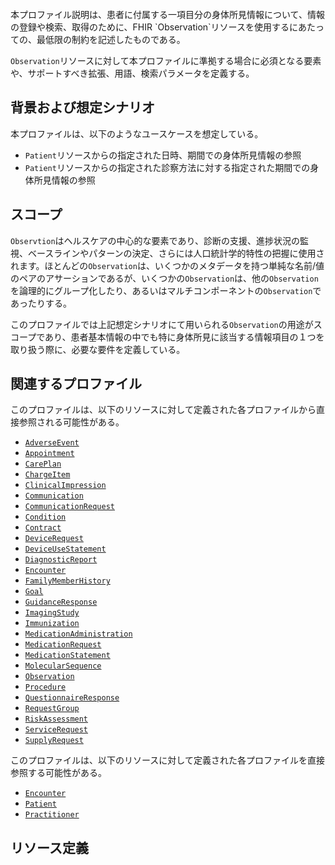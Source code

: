 <br/>
本プロファイル説明は、患者に付属する一項目分の身体所見情報について、情報の登録や検索、取得のために、FHIR `Observation`リソースを使用するにあたっての、最低限の制約を記述したものである。

`Observation`リソースに対して本プロファイルに準拠する場合に必須となる要素や、サポートすべき拡張、用語、検索パラメータを定義する。

## 背景および想定シナリオ
本プロファイルは、以下のようなユースケースを想定している。

- `Patient`リソースからの指定された日時、期間での身体所見情報の参照
- `Patient`リソースからの指定された診察方法に対する指定された期間での身体所見情報の参照


## スコープ
`Observtion`はヘルスケアの中心的な要素であり、診断の支援、進捗状況の監視、ベースラインやパターンの決定、さらには人口統計学的特性の把握に使用されます。ほとんどの`Observation`は、いくつかのメタデータを持つ単純な名前/値のペアのアサーションであるが、いくつかの`Observation`は、他の`Observation`を論理的にグループ化したり、あるいはマルチコンポーネントの`Observation`であったりする。

このプロファイルでは上記想定シナリオにて用いられる`Observation`の用途がスコープであり、患者基本情報の中でも特に身体所見に該当する情報項目の１つを取り扱う際に、必要な要件を定義している。

## 関連するプロファイル
このプロファイルは、以下のリソースに対して定義された各プロファイルから直接参照される可能性がある。

- [`AdverseEvent`](https://www.hl7.org/fhir/adverseevent.html)
- [`Appointment`](https://www.hl7.org/fhir/appointment.html)
- [`CarePlan`](https://www.hl7.org/fhir/careplan.html)
- [`ChargeItem`](https://www.hl7.org/fhir/chargeitem.html)
- [`ClinicalImpression`](https://www.hl7.org/fhir/clinicalimpression.html)
- [`Communication`](https://www.hl7.org/fhir/communication.html)
- [`CommunicationRequest`](https://www.hl7.org/fhir/communicationrequest.html)
- [`Condition`](Condition)
- [`Contract`](https://www.hl7.org/fhir/contract.html)
- [`DeviceRequest`](https://www.hl7.org/fhir/devicerequest.html)
- [`DeviceUseStatement`](https://www.hl7.org/fhir/deviceusestatement.html)
- [`DiagnosticReport`](DiagnosticReport)
- [`Encounter`](Encounter)
- [`FamilyMemberHistory`](https://www.hl7.org/fhir/familymemberhistory.html)
- [`Goal`](https://www.hl7.org/fhir/goal.html)
- [`GuidanceResponse`](https://www.hl7.org/fhir/guidanceresponse.html)
- [`ImagingStudy`](ImagingStudy2)
- [`Immunization`](https://www.hl7.org/fhir/immunization.html)
- [`MedicationAdministration`](https://www.hl7.org/fhir/medicationadministration.html)
- [`MedicationRequest`](https://www.hl7.org/fhir/MedicationRequest.html)
- [`MedicationStatement`](https://www.hl7.org/fhir/medicationstatement.html)
- [`MolecularSequence`](https://www.hl7.org/fhir/molecularsequence.html)
- [`Observation`](ObservationPhysicalExam)
- [`Procedure`](ObservationProcedure)
- [`QuestionnaireResponse`](https://www.hl7.org/fhir/questionnaireresponse.html)
- [`RequestGroup`](https://www.hl7.org/fhir/requestgroup.html)
- [`RiskAssessment`](https://www.hl7.org/fhir/riskassessment.html)
- [`ServiceRequest`](https://www.hl7.org/fhir/servicerequest.html)
- [`SupplyRequest`](https://www.hl7.org/fhir/supplyrequest.html)


このプロファイルは、以下のリソースに対して定義された各プロファイルを直接参照する可能性がある。

- [`Encounter`](Encounter)
- [`Patient`](Patient)
- [`Practitioner`](Practitioner)

## リソース定義